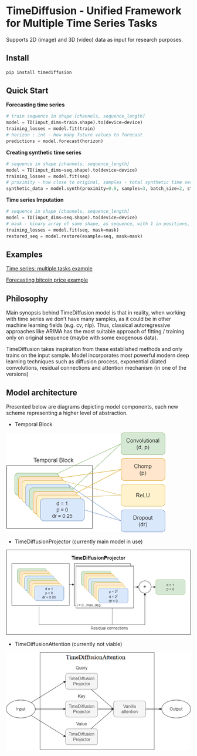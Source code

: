 # TimeDiffusion - Unified Framework for Multiple Time Series Tasks

Supports 2D (image) and 3D (video) data as input for research purposes.

## Install

```bash
pip install timediffusion
```


## Quick Start

**Forecasting time series**

```python
# train sequence in shape [channels, sequence_length]
model = TD(input_dims=train.shape).to(device=device)
training_losses = model.fit(train)
# horizon : int - how many future values to forecast
predictions = model.forecast(horizon)
```

**Creating synthetic time series**

```python
# sequence in shape [channels, sequence_length]
model = TD(input_dims=seq.shape).to(device=device)
training_losses = model.fit(seq)
# proximity - how close to original, samples - total synthetic time series
synthetic_data = model.synth(proximity=0.9, samples=3, batch_size=2, step_granulation=10)
```

**Time series Imputation**

```python
# sequence in shape [channels, sequence_length]
model = TD(input_dims=seq.shape).to(device=device)
# mask - binary array of same shape, as sequence, with 1 in positions, that are unknown
training_losses = model.fit(seq, mask=mask)
restored_seq = model.restore(example=seq, mask=mask)
```

## Examples

[Time series: multiple tasks example](./examples/example_1d_data.ipynb)

[Forecasting bitcoin price example](./examples/bitcoin_forecast.ipynb)

## Philosophy

Main synopsis behind TimeDiffusion model is that in reality, when working with time series we don’t have many samples, as it could be in other machine learning fields (e.g. cv, nlp). Thus, classical autoregressive approaches like ARIMA has the most suitable approach of fitting / training only on original sequence (maybe with some exogenous data).

TimeDiffusion takes inspiration from these established methods and only trains on the input sample. Model incorporates most powerful modern deep learning techniques such as diffusion process, exponential dilated convolutions, residual connections and attention mechanism (in one of the versions)

## Model architecture

Presented below are diagrams depicting model components, each new scheme representing a higher level of abstraction.

* Temporal Block

![Temporal Block Architecture image](https://github.com/timetoai/TimeDiffusion/blob/main/handout/imgs/TemporalBlock.png)

* TimeDiffusionProjector (currently main model in use)

![TimeDiffusionProjector Architecture image](https://github.com/timetoai/TimeDiffusion/blob/main/handout/imgs/TDP_architecture.png)

* TimeDiffusionAttention (currently not viable)

![TimeDiffusion Architecture image](https://github.com/timetoai/TimeDiffusion/blob/main/handout/imgs/TDA_architecture.png)

